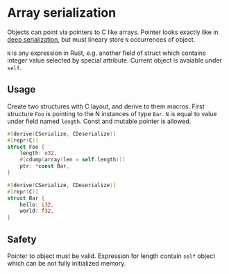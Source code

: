 # Array serialization

Objects can point via pointers to C like arrays. Pointer looks exactly like in [deep serialization](deep.md), but must lineary store `N` occurrences of object.

`N` is any expression in Rust, e.g. another field of struct which contains integer value selected by special attribute.
Current object is avaiable under `self`.

## Usage
Create two structures with C layout, and derive to them macros. First structure `Foo` is pointing to the N instances of type `Bar`. `N` is equal to value under field named `length`. Const and mutable pointer is allowed.
```rust
#[derive(CSerialize, CDeserialize)]
#[repr(C)]
struct Foo {
    length: u32,
    #[cdump(array(len = self.length))]
    ptr: *const Bar,
}

#[derive(CSerialize, CDeserialize)]
#[repr(C)]
struct Bar {
    hello: i32,
    world: f32,
}
```

## Safety
Pointer to object must be valid. Expression for length contain `self` object which can be not fully initialized memory.
